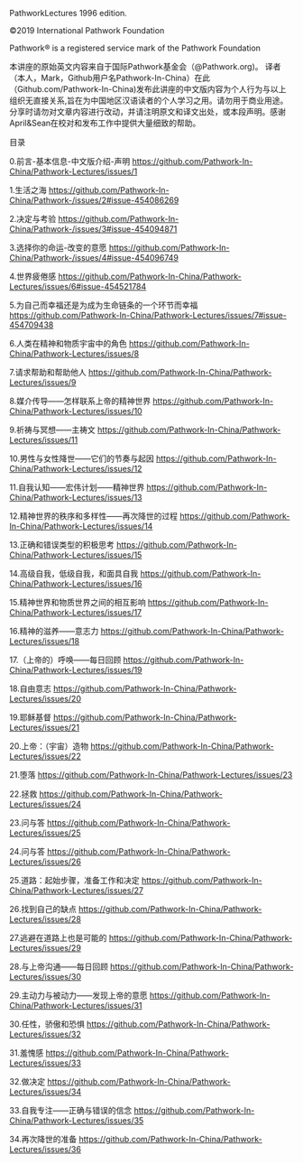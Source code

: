 PathworkLectures 1996 edition.

©2019 International Pathwork Foundation 

Pathwork® is a registered service mark of the Pathwork Foundation

本讲座的原始英文内容来自于国际Pathwork基金会（@Pathwork.org)。 译者（本人，Mark，Github用户名Pathwork-In-China）在此（Github.com/Pathwork-In-China)发布此讲座的中文版内容为个人行为与以上组织无直接关系,旨在为中国地区汉语读者的个人学习之用。请勿用于商业用途。分享时请勿对文章内容进行改动，并​请注明原文和译文出处，或本段声明。感谢April&Sean在校对和发布工作中提供大量细致的帮助。

目录

0.前言-基本信息-中文版介绍-声明 https://github.com/Pathwork-In-China/Pathwork-Lectures/issues/1

1.生活之海 https://github.com/Pathwork-In-China/Pathwork-/issues/2#issue-454086269

2.决定与考验 https://github.com/Pathwork-In-China/Pathwork-/issues/3#issue-454094871

3.选择你的命运-改变的意愿 https://github.com/Pathwork-In-China/Pathwork-/issues/4#issue-454096749

4.世界疲倦感 https://github.com/Pathwork-In-China/Pathwork-Lectures/issues/6#issue-454521784

5.为自己而幸福还是为成为生命链条的一个环节而幸福 https://github.com/Pathwork-In-China/Pathwork-Lectures/issues/7#issue-454709438

6.人类在精神和物质宇宙中的角色 https://github.com/Pathwork-In-China/Pathwork-Lectures/issues/8

7.请求帮助和帮助他人 https://github.com/Pathwork-In-China/Pathwork-Lectures/issues/9

8.媒介传导——怎样联系上帝的精神世界 https://github.com/Pathwork-In-China/Pathwork-Lectures/issues/10

9.祈祷与冥想——主祷文 https://github.com/Pathwork-In-China/Pathwork-Lectures/issues/11

10.男性与女性降世——它们的节奏与起因 https://github.com/Pathwork-In-China/Pathwork-Lectures/issues/12

11.自我认知——宏伟计划——精神世界 https://github.com/Pathwork-In-China/Pathwork-Lectures/issues/13

12.精神世界的秩序和多样性——再次降世的过程 https://github.com/Pathwork-In-China/Pathwork-Lectures/issues/14

13.正确和错误类型的积极思考 https://github.com/Pathwork-In-China/Pathwork-Lectures/issues/15

14.高级自我，低级自我，和面具自我 https://github.com/Pathwork-In-China/Pathwork-Lectures/issues/16

15.精神世界和物质世界之间的相互影响 https://github.com/Pathwork-In-China/Pathwork-Lectures/issues/17

16.精神的滋养——意志力 https://github.com/Pathwork-In-China/Pathwork-Lectures/issues/18

17.（上帝的）呼唤——每日回顾 https://github.com/Pathwork-In-China/Pathwork-Lectures/issues/19

18.自由意志 https://github.com/Pathwork-In-China/Pathwork-Lectures/issues/20

19.耶稣基督 https://github.com/Pathwork-In-China/Pathwork-Lectures/issues/21

20.上帝：（宇宙）造物 https://github.com/Pathwork-In-China/Pathwork-Lectures/issues/22

21.堕落 https://github.com/Pathwork-In-China/Pathwork-Lectures/issues/23

22.拯救 https://github.com/Pathwork-In-China/Pathwork-Lectures/issues/24

23.问与答 https://github.com/Pathwork-In-China/Pathwork-Lectures/issues/25

24.问与答 https://github.com/Pathwork-In-China/Pathwork-Lectures/issues/26

25.道路：起始步骤，准备工作和决定 https://github.com/Pathwork-In-China/Pathwork-Lectures/issues/27

26.找到自己的缺点 https://github.com/Pathwork-In-China/Pathwork-Lectures/issues/28

27.逃避在道路上也是可能的 https://github.com/Pathwork-In-China/Pathwork-Lectures/issues/29

28.与上帝沟通——每日回顾 https://github.com/Pathwork-In-China/Pathwork-Lectures/issues/30

29.主动力与被动力——发现上帝的意愿 https://github.com/Pathwork-In-China/Pathwork-Lectures/issues/31

30.任性，骄傲和恐惧 https://github.com/Pathwork-In-China/Pathwork-Lectures/issues/32

31.羞愧感 https://github.com/Pathwork-In-China/Pathwork-Lectures/issues/33

32.做决定 https://github.com/Pathwork-In-China/Pathwork-Lectures/issues/34

33.自我专注——正确与错误的信念 https://github.com/Pathwork-In-China/Pathwork-Lectures/issues/35

34.再次降世的准备 https://github.com/Pathwork-In-China/Pathwork-Lectures/issues/36
